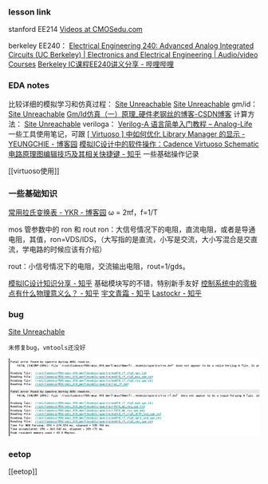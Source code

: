 
### lesson link
stanford EE214
[Videos at CMOSedu.com](https://cmosedu.com/videos/videos.htm)    

berkeley EE240：
[Electrical Engineering 240: Advanced Analog Integrated Circuits (UC Berkeley) | Electronics and Electrical Engineering | Audio/video Courses](http://www.infocobuild.com/education/audio-video-courses/electronics/ee240-berkeley.html)
[Berkeley IC课程EE240讲义分享 - 哔哩哔哩](https://www.bilibili.com/read/cv8129228/)

### EDA notes
比较详细的模拟学习和仿真过程：
[Site Unreachable](https://blog.csdn.net/qq_33599939/article/details/123928961)
[Site Unreachable](https://blog.csdn.net/qq_40987215/article/details/104722352)
gm/id：
[Site Unreachable](https://blog.csdn.net/weixin_44115643/article/details/119419501)
[Gm/Id仿真（一）原理\_硬件老钢丝的博客-CSDN博客](https://blog.csdn.net/kexuedalao/article/details/122502487)
计算方法：
[Site Unreachable](https://blog.csdn.net/weixin_44115643/article/details/119062516)
veriloga：
[Verilog-A 语言简单入门教程 – Analog-Life](https://www.analog-life.com/2022/04/veriloga-quick-learning/)
一些工具使用笔记，可跟
[[ Virtuoso ] 中如何优化 Library Manager 的显示 - YEUNGCHIE - 博客园](https://www.cnblogs.com/yeungchie/p/13520120.html)
[模拟IC设计中的软件操作：Cadence Virtuoso Schematic 电路原理图编辑技巧及其相关快捷键 - 知乎](https://zhuanlan.zhihu.com/p/574080087)    一些基础操作记录

[[virtuoso使用]]

### 一些基础知识
[常用拉氏变换表 - YKR - 博客园](https://www.cnblogs.com/yuankai-ren/p/11622815.html)
ω = 2πf，f=1/T

mos 管参数中的 ron 和 rout
ron：大信号情况下的电阻，直流电阻，或者是导通电阻，其值，ron=VDS/IDS，（大写指的是直流，小写是交流，大小写混合是交直流，学电路的时候应该有介绍）

rout：小信号情况下的电阻，交流输出电阻，rout=1/gds。

[模拟IC设计知识分享 - 知乎](https://www.zhihu.com/column/c_1410260543161085952)  基础模块写的不错，特别新手友好
[控制系统中的零极点有什么物理意义么？ - 知乎](https://www.zhihu.com/question/22031360/answer/144082076)
[宇文青霜 - 知乎](https://www.zhihu.com/people/yu-wen-qing-shuang)
[Lastockr - 知乎](https://www.zhihu.com/people/lastockr)
### bug
[Site Unreachable](https://blog.csdn.net/weixin_43868685/article/details/127059192)

```ad-error
未修复bug，vmtools还没好
```
![](https://raw.githubusercontent.com/acdefg/cdn/main/obsidian/20230426203619.png)

### eetop
[[eetop]]